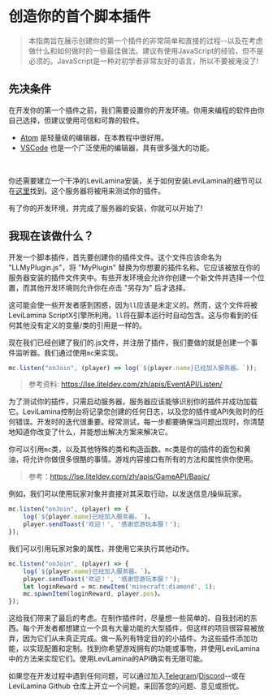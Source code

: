 # 创造你的首个脚本插件

> 本指南旨在展示创建你的第一个插件的非常简单和直接的过程--以及在考虑做什么和如何做时的一些最佳做法。建议有使用JavaScript的经验，但不是必须的。JavaScript是一种对初学者非常友好的语言，所以不要被淹没了!

## 先决条件

在开发你的第一个插件之前，我们需要设置你的开发环境。你用来编程的软件由你自己选择，但建议使用可信和可靠的软件。

- [Atom](https://atom.io/) 是轻量级的编辑器，在本教程中很好用。
- [VSCode](https://code.visualstudio.com/) 也是一个广泛使用的编辑器，具有很多强大的功能。

<br>

你还需要建立一个干净的LeviLamina安装，关于如何安装LeviLamina的细节可以在[这里](https://levilamina.liteldev.com/zh/install/)找到。这个服务器将被用来测试你的插件。

有了你的开发环境，并完成了服务器的安装，你就可以开始了!

## 我现在该做什么？

开发一个脚本插件，首先要创建你的插件文件。这个文件应该命名为 "LLMyPlugin.js"，将 "MyPlugin" 替换为你想要的插件名称。它应该被放在你的服务器安装的插件文件夹中。有些开发环境会允许你创建一个新文件并选择一个位置，而其他开发环境则允许你在点击 "另存为" 后才选择。

这可能会使一些开发者感到困惑，因为`ll`应该是未定义的。然而，这个文件将被LeviLamina ScriptX引擎所利用。`ll`将在脚本运行时自动包含。这与你看到的任何其他没有定义的变量/类的引用是一样的。

现在我们已经创建了我们的.js文件，并注册了插件，我们要做的就是创建一个事件监听器。我们通过使用`mc`来实现。

```js
mc.listen("onJoin", (player) => log(`${player.name}已经加入服务器。`));
```

> 参考资料: <https://lse.liteldev.com/zh/apis/EventAPI/Listen/>

为了测试你的插件，只需启动服务器，服务器应该能够识别你的插件并成功加载它。LeviLamina控制台将记录您创建的任何日志，以及您的插件或API失败时的任何错误。开发时的迭代很重要。经常测试，每一步都要确保当问题出现时，你清楚地知道你改变了什么，并能想出解决方案来解决它。

你可以引用`mc`类，以及其他特殊的类和构造函数。`mc`类是你的插件的面包和黄油，将允许你做很多很酷的事情。游戏内容接口有所有的方法和属性供你使用。
> 参考：<https://lse.liteldev.com/zh/apis/GameAPI/Basic/>

例如，我们可以使用玩家对象并直接对其采取行动，以发送信息/操纵玩家。

```js
mc.listen("onJoin", (player) => {
    log(`${player.name}已经加入服务器。`)。
    player.sendToast('欢迎！', '感谢您游玩本服！');
});
```

我们可以引用玩家对象的属性，并使用它来执行其他动作。

```js
mc.listen("onJoin", (player) => {
    log(`${player.name}已经加入服务器。`)。
    player.sendToast('欢迎！', '感谢您游玩本服！');
    let loginReward = mc.newItem('minecraft:diamond', 1);
    mc.spawnItem(loginReward, player.pos)。
});
```

这给我们带来了最后的考虑。在制作插件时，尽量想一些简单的、自我封闭的东西。每个开发者都想建立一个具有大量功能的大型插件，但这样的项目很容易被放弃，因为它们从未真正完成。做一系列有特定目的的小插件。为这些插件添加功能，以实现配置和定制。找到你希望游戏拥有的功能或事物，并使用LeviLamina中的方法来实现它们。使用LeviLamina的API确实有无限可能。

如果您在开发过程中遇到任何问题，可以通过加入[Telegram](https://t.me/LiteLoader)/[Discord](https://discord.gg/v5R5P4vRZk)--或在LeviLamina Github 仓库上开立一个问题，来回答您的问题、意见或担忧。
